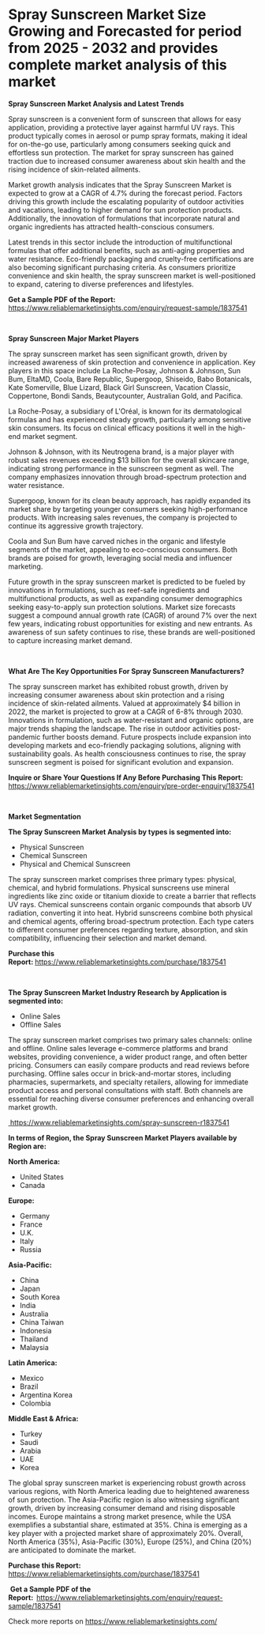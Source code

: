<p><h1>Spray Sunscreen Market Size Growing and Forecasted for period from 2025 - 2032 and provides complete market analysis of this market</h1></p><p><strong>Spray Sunscreen Market Analysis and Latest Trends</strong></p>
<p><p>Spray sunscreen is a convenient form of sunscreen that allows for easy application, providing a protective layer against harmful UV rays. This product typically comes in aerosol or pump spray formats, making it ideal for on-the-go use, particularly among consumers seeking quick and effortless sun protection. The market for spray sunscreen has gained traction due to increased consumer awareness about skin health and the rising incidence of skin-related ailments.</p><p>Market growth analysis indicates that the Spray Sunscreen Market is expected to grow at a CAGR of 4.7% during the forecast period. Factors driving this growth include the escalating popularity of outdoor activities and vacations, leading to higher demand for sun protection products. Additionally, the innovation of formulations that incorporate natural and organic ingredients has attracted health-conscious consumers. </p><p>Latest trends in this sector include the introduction of multifunctional formulas that offer additional benefits, such as anti-aging properties and water resistance. Eco-friendly packaging and cruelty-free certifications are also becoming significant purchasing criteria. As consumers prioritize convenience and skin health, the spray sunscreen market is well-positioned to expand, catering to diverse preferences and lifestyles.</p></p>
<p><strong>Get a Sample PDF of the Report:&nbsp;</strong> <a href="https://www.reliablemarketinsights.com/enquiry/request-sample/1837541?utm_campaign=2885&utm_medium=2&utm_source=Github&utm_content=ia&utm_term=05042025&utm_id=spray-sunscreen">https://www.reliablemarketinsights.com/enquiry/request-sample/1837541</a></p>
<p>&nbsp;</p>
<p><strong>Spray Sunscreen Major Market Players</strong></p>
<p><p>The spray sunscreen market has seen significant growth, driven by increased awareness of skin protection and convenience in application. Key players in this space include La Roche-Posay, Johnson & Johnson, Sun Bum, EltaMD, Coola, Bare Republic, Supergoop, Shiseido, Babo Botanicals, Kate Somerville, Blue Lizard, Black Girl Sunscreen, Vacation Classic, Coppertone, Bondi Sands, Beautycounter, Australian Gold, and Pacifica.</p><p>La Roche-Posay, a subsidiary of L'Oréal, is known for its dermatological formulas and has experienced steady growth, particularly among sensitive skin consumers. Its focus on clinical efficacy positions it well in the high-end market segment.</p><p>Johnson & Johnson, with its Neutrogena brand, is a major player with robust sales revenues exceeding $13 billion for the overall skincare range, indicating strong performance in the sunscreen segment as well. The company emphasizes innovation through broad-spectrum protection and water resistance.</p><p>Supergoop, known for its clean beauty approach, has rapidly expanded its market share by targeting younger consumers seeking high-performance products. With increasing sales revenues, the company is projected to continue its aggressive growth trajectory.</p><p>Coola and Sun Bum have carved niches in the organic and lifestyle segments of the market, appealing to eco-conscious consumers. Both brands are poised for growth, leveraging social media and influencer marketing.</p><p>Future growth in the spray sunscreen market is predicted to be fueled by innovations in formulations, such as reef-safe ingredients and multifunctional products, as well as expanding consumer demographics seeking easy-to-apply sun protection solutions. Market size forecasts suggest a compound annual growth rate (CAGR) of around 7% over the next few years, indicating robust opportunities for existing and new entrants. As awareness of sun safety continues to rise, these brands are well-positioned to capture increasing market demand.</p></p>
<p>&nbsp;</p>
<p><strong>What Are The Key Opportunities For Spray Sunscreen Manufacturers?</strong></p>
<p><p>The spray sunscreen market has exhibited robust growth, driven by increasing consumer awareness about skin protection and a rising incidence of skin-related ailments. Valued at approximately $4 billion in 2022, the market is projected to grow at a CAGR of 6-8% through 2030. Innovations in formulation, such as water-resistant and organic options, are major trends shaping the landscape. The rise in outdoor activities post-pandemic further boosts demand. Future prospects include expansion into developing markets and eco-friendly packaging solutions, aligning with sustainability goals. As health consciousness continues to rise, the spray sunscreen segment is poised for significant evolution and expansion.</p></p>
<p><strong>Inquire or Share Your Questions If Any Before Purchasing This Report:</strong> <a href="https://www.reliablemarketinsights.com/enquiry/pre-order-enquiry/1837541?utm_campaign=2885&utm_medium=2&utm_source=Github&utm_content=ia&utm_term=05042025&utm_id=spray-sunscreen">https://www.reliablemarketinsights.com/enquiry/pre-order-enquiry/1837541</a></p>
<p>&nbsp;</p>
<p><strong>Market Segmentation</strong></p>
<p><strong>The Spray Sunscreen Market Analysis by types is segmented into:</strong></p>
<p><ul><li>Physical Sunscreen</li><li>Chemical Sunscreen</li><li>Physical and Chemical Sunscreen</li></ul></p>
<p><p>The spray sunscreen market comprises three primary types: physical, chemical, and hybrid formulations. Physical sunscreens use mineral ingredients like zinc oxide or titanium dioxide to create a barrier that reflects UV rays. Chemical sunscreens contain organic compounds that absorb UV radiation, converting it into heat. Hybrid sunscreens combine both physical and chemical agents, offering broad-spectrum protection. Each type caters to different consumer preferences regarding texture, absorption, and skin compatibility, influencing their selection and market demand.</p></p>
<p><strong>Purchase this Report:&nbsp;</strong><a href="https://www.reliablemarketinsights.com/purchase/1837541?utm_campaign=2885&utm_medium=2&utm_source=Github&utm_content=ia&utm_term=05042025&utm_id=spray-sunscreen">https://www.reliablemarketinsights.com/purchase/1837541</a></p>
<p>&nbsp;</p>
<p><strong>The Spray Sunscreen Market Industry Research by Application is segmented into:</strong></p>
<p><ul><li>Online Sales</li><li>Offline Sales</li></ul></p>
<p><p>The spray sunscreen market comprises two primary sales channels: online and offline. Online sales leverage e-commerce platforms and brand websites, providing convenience, a wider product range, and often better pricing. Consumers can easily compare products and read reviews before purchasing. Offline sales occur in brick-and-mortar stores, including pharmacies, supermarkets, and specialty retailers, allowing for immediate product access and personal consultations with staff. Both channels are essential for reaching diverse consumer preferences and enhancing overall market growth.</p></p>
<p><a href="https://www.reliablemarketinsights.com/spray-sunscreen-r1837541?utm_campaign=2885&utm_medium=2&utm_source=Github&utm_content=ia&utm_term=05042025&utm_id=spray-sunscreen">&nbsp;https://www.reliablemarketinsights.com/spray-sunscreen-r1837541</a></p>
<p><strong>In terms of Region, the Spray Sunscreen Market Players available by Region are:</strong></p>
<p>
    <p> <strong> North America: </strong>
        <ul>
            <li>United States</li>
            <li>Canada</li>
        </ul>
        </p> 
    <p> <strong> Europe: </strong>
        <ul>
            <li>Germany</li>
            <li>France</li>
            <li>U.K.</li>
            <li>Italy</li>
            <li>Russia</li>
        </ul>
        </p> 
    <p> <strong> Asia-Pacific: </strong>
        <ul>
            <li>China</li>
            <li>Japan</li>
            <li>South Korea</li>
            <li>India</li>
            <li>Australia</li>
            <li>China Taiwan</li>
            <li>Indonesia</li>
            <li>Thailand</li>
            <li>Malaysia</li>
        </ul>
        </p> 
    <p> <strong> Latin America: </strong>
        <ul>
            <li>Mexico</li>
            <li>Brazil</li>
            <li>Argentina Korea</li>
            <li>Colombia</li>
        </ul>
        </p> 
    <p> <strong> Middle East & Africa: </strong>
        <ul>
            <li>Turkey</li>
            <li>Saudi</li>
            <li>Arabia</li>
            <li>UAE</li>
            <li>Korea</li>
        </ul>
    </p>
    </p>
<p><p>The global spray sunscreen market is experiencing robust growth across various regions, with North America leading due to heightened awareness of sun protection. The Asia-Pacific region is also witnessing significant growth, driven by increasing consumer demand and rising disposable incomes. Europe maintains a strong market presence, while the USA exemplifies a substantial share, estimated at 35%. China is emerging as a key player with a projected market share of approximately 20%. Overall, North America (35%), Asia-Pacific (30%), Europe (25%), and China (20%) are anticipated to dominate the market.</p></p>
<p><strong>Purchase this Report: </strong><a href="https://www.reliablemarketinsights.com/purchase/1837541?utm_campaign=2885&utm_medium=2&utm_source=Github&utm_content=ia&utm_term=05042025&utm_id=spray-sunscreen">https://www.reliablemarketinsights.com/purchase/1837541</a></p>
<p>&nbsp;<strong>Get a Sample PDF of the Report:&nbsp;&nbsp;</strong><a href="https://www.reliablemarketinsights.com/enquiry/request-sample/1837541?utm_campaign=2885&utm_medium=2&utm_source=Github&utm_content=ia&utm_term=05042025&utm_id=spray-sunscreen">https://www.reliablemarketinsights.com/enquiry/request-sample/1837541</a></p>
<p><strong></strong></p>
<p>Check more reports on <a href="https://www.reliablemarketinsights.com/?utm_campaign=2885&utm_medium=2&utm_source=Github&utm_content=ia&utm_term=05042025&utm_id=spray-sunscreen">https://www.reliablemarketinsights.com/</a></p>